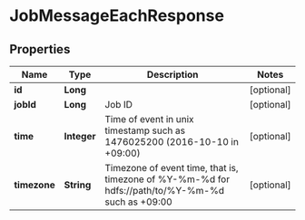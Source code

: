 
# JobMessageEachResponse

## Properties
Name | Type | Description | Notes
------------ | ------------- | ------------- | -------------
**id** | **Long** |  |  [optional]
**jobId** | **Long** | Job ID |  [optional]
**time** | **Integer** | Time of event in unix timestamp such as 1476025200 (2016-10-10 in +09:00) |  [optional]
**timezone** | **String** | Timezone of event time, that is, timezone of %Y-%m-%d for hdfs://path/to/%Y-%m-%d such as +09:00 |  [optional]



